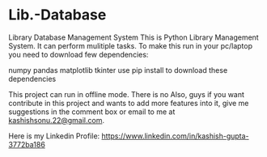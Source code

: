 # Lib.-Database
Library Database Management System
This is Python Library Management System. It can perform mulitiple tasks. To make this run in your pc/laptop you need to download few dependencies:

 numpy
 pandas
 matplotlib
 tkinter
use pip install to download these dependencies

This project can run in offline mode. There is no 
Also, guys if you want contribute in this project and wants to add more features into it, give me suggestions in the comment box or email to me at kashishsonu.22@gmail.com.

Here is my Linkedin Profile: https://www.linkedin.com/in/kashish-gupta-3772ba186
